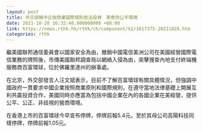 ```yaml
---
layout: post
title: 外交部稱中企按商業國際規則依法投資　美應供公平環境
date: 2021-10-28 16:32:48.000000000 +08:00
link: https://news.rthk.hk/rthk/ch/component/k2/1617375-20211028.htm
categories: rthk
---
```


繼美國聯邦通信委員會以國家安全為由，撤銷中國電信美洲公司在美國經營國際電信業務的牌照後，市傳美國聯邦調查局以網絡入侵為由，突擊搜查內地支付終端機服務商百富環球，位於佛羅里達州的辦事處。

在北京，外交部發言人汪文斌表示，目前不了解百富環球有關具體情況，但強調中國政府一貫要求中國企業按照商業原則和國際規則，在遵守當地法律基礎上開展互利共贏投資合作，美國同時亦應當為包括中國企業在內的各國企業在美經營，提供公平、公正、非歧視的營商環境。


在香港上市的百富環球今早宣布停牌，停牌前報5.4元。至於其母公司高陽科技同樣停牌，停牌前報1.05元。
